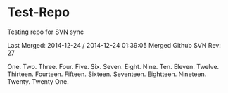Test-Repo
=========

Testing repo for SVN sync

Last Merged: 2014-12-24 / 2014-12-24 01:39:05
Merged Github SVN Rev: 27

One.
Two.
Three.
Four.
Five.
Six.
Seven.
Eight.
Nine.
Ten.
Eleven.
Twelve.
Thirteen.
Fourteen.
Fifteen.
Sixteen.
Seventeen.
Eightteen.
Nineteen.
Twenty.
Twenty One.
